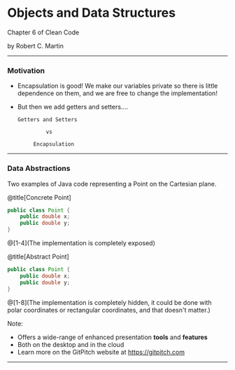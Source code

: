 # Objects and Data Structures 

Chapter 6 of Clean Code ​

by Robert C. Martin​

---

### Motivation​

- Encapsulation is good! We make our variables private so there is little dependence on them, and we are free to change the implementation!​
- But then we add getters and setters....​
        ​
  
      Getters and Setters​
  
               vs​
  
           Encapsulation​

---

### Data Abstractions

Two examples of Java code representing a Point on the Cartesian plane.

@title[Concrete Point]

```Java
public class Point {
    public double x;
    public double y;
}
```
@[1-4](The implementation is completely exposed)

@title[Abstract Point]

```Java
public class Point {
    public double x;
    public double y;
}
```
@[1-8](The implementation is completely hidden, it could be done with polar coordinates or rectangular coordinates, and that doesn't matter.)


Note:

- Offers a wide-range of enhanced presentation **tools** and **features**
- Both on the desktop and in the cloud
- Learn more on the GitPitch website at https://gitpitch.com

---


